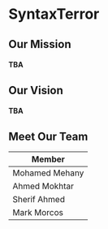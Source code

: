 # SyntaxTerror

## Our Mission
#### TBA
## Our Vision
#### TBA

## Meet Our Team

| Member |
|--------|
|Mohamed Mehany|
|Ahmed Mokhtar|
|Sherif Ahmed|
|Mark Morcos|
